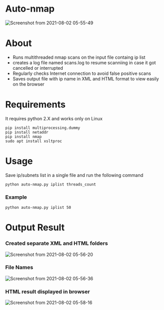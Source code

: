 # Auto-nmap

![Screenshot from 2021-08-02 05-55-49](https://user-images.githubusercontent.com/54572947/127843607-bfceeb77-52da-4d90-b686-a04d992be963.png)


# About
* Runs multithreaded nmap scans on the input file containg ip list
* creates a log file named scans.log to resume scanniing in case it got cancelled or interrupted
* Regularly checks Internet connection to avoid false positive scans
* Saves output file with ip name in XML and HTML format to view easily on the browser 

# Requirements

It requires python 2.X and works only on Linux
```
pip install multiprocessing.dummy
pip install netaddr
pip install nmap
sudo apt install xsltproc
```
# Usage

Save ip/subnets list in a single file and run the following command

```python auto-nmap.py iplist threads_count```

### Example
```python auto-nmap.py iplist 50```

# Output Result
### Created separate XML and HTML folders
![Screenshot from 2021-08-02 05-56-20](https://user-images.githubusercontent.com/54572947/127843838-74c30a39-a8e1-42a3-b383-51d47d3c8e92.png)


### File Names
![Screenshot from 2021-08-02 05-56-36](https://user-images.githubusercontent.com/54572947/127843915-18ab2a17-490d-4c84-8838-33deec7fd5f8.png)

### HTML result displayed in browser
![Screenshot from 2021-08-02 05-58-16](https://user-images.githubusercontent.com/54572947/127844029-13a8f430-4d81-43c9-a48f-40407284665e.png)

